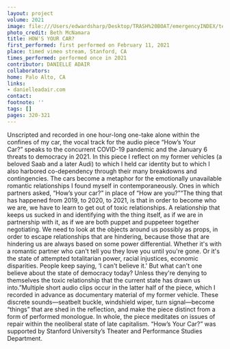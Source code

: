 ```yaml
---
layout: project
volume: 2021
image: file:///Users/edwardsharp/Desktop/TRASH%20BOAT/emergencyINDEX/ten_plus/guts/Links/1665443697076__How_s_Your_Car_--Danielle_Adair.JPG
photo_credit: Beth McNamara
title: HOW'S YOUR CAR?
first_performed: first performed on February 11, 2021
place: timed vimeo stream, Stanford, CA
times_performed: performed once in 2021
contributor: DANIELLE ADAIR
collaborators:
home: Palo Alto, CA
links:
- danielleadair.com
contact:
footnote: ''
tags: []
pages: 320-321
---
```

Unscripted and recorded in one hour-long one-take alone within the confines of my car, the vocal track for the audio piece “How’s Your Car?” speaks to the concurrent COVID-19 pandemic and the January 6 threats to democracy in 2021. In this piece I reflect on my former vehicles (a beloved Saab and a later Audi) to which I held car identity but to which I also harbored co-dependency through their many breakdowns and contingencies. The cars become a metaphor for the emotionally unavailable romantic relationships I found myself in contemporaneously. Ones in which partners asked, “How’s your car?” in place of “How are you?”“The thing that has happened from 2019, to 2020, to 2021, is that in order to become who we are, we have to learn to get out of toxic relationships. A relationship that keeps us sucked in and identifying with the thing itself, as if we are in partnership with it, as if we are both puppet and puppeteer together negotiating. We need to look at the objects around us possibly as props, in order to escape relationships that are hindering, because those that are hindering us are always based on some power differential. Whether it's with a romantic partner who can't tell you they love you until you're gone. Or it's the state of attempted totalitarian power, racial injustices, economic disparities. People keep saying, ‘I can't believe it.' But what can't one believe about the state of democracy today? Unless they're denying to themselves the toxic relationship that the current state has drawn us into.”Multiple short audio clips occur in the latter half of the piece, which I recorded in advance as documentary material of my former vehicle. These discrete sounds—seatbelt buckle, windshield wiper, turn signal—become “things” that are shed in the reflection, and make the piece distinct from a form of performed monologue. In whole, the piece meditates on issues of repair within the neoliberal state of late capitalism. “How’s Your Car?” was supported by Stanford University’s Theater and Performance Studies Department.